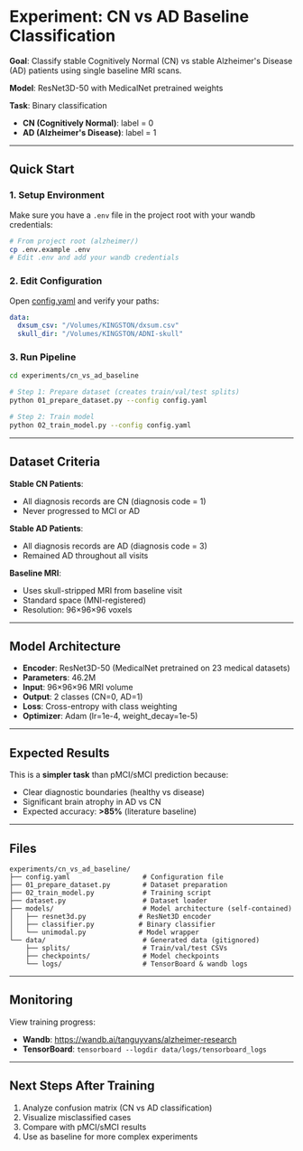 # Experiment: CN vs AD Baseline Classification

**Goal**: Classify stable Cognitively Normal (CN) vs stable Alzheimer's Disease (AD) patients using single baseline MRI scans.

**Model**: ResNet3D-50 with MedicalNet pretrained weights

**Task**: Binary classification
- **CN (Cognitively Normal)**: label = 0
- **AD (Alzheimer's Disease)**: label = 1

---

## Quick Start

### 1. Setup Environment

Make sure you have a `.env` file in the project root with your wandb credentials:

```bash
# From project root (alzheimer/)
cp .env.example .env
# Edit .env and add your wandb credentials
```

### 2. Edit Configuration

Open [config.yaml](config.yaml) and verify your paths:

```yaml
data:
  dxsum_csv: "/Volumes/KINGSTON/dxsum.csv"
  skull_dir: "/Volumes/KINGSTON/ADNI-skull"
```

### 3. Run Pipeline

```bash
cd experiments/cn_vs_ad_baseline

# Step 1: Prepare dataset (creates train/val/test splits)
python 01_prepare_dataset.py --config config.yaml

# Step 2: Train model
python 02_train_model.py --config config.yaml
```

---

## Dataset Criteria

**Stable CN Patients**:
- All diagnosis records are CN (diagnosis code = 1)
- Never progressed to MCI or AD

**Stable AD Patients**:
- All diagnosis records are AD (diagnosis code = 3)
- Remained AD throughout all visits

**Baseline MRI**:
- Uses skull-stripped MRI from baseline visit
- Standard space (MNI-registered)
- Resolution: 96×96×96 voxels

---

## Model Architecture

- **Encoder**: ResNet3D-50 (MedicalNet pretrained on 23 medical datasets)
- **Parameters**: 46.2M
- **Input**: 96×96×96 MRI volume
- **Output**: 2 classes (CN=0, AD=1)
- **Loss**: Cross-entropy with class weighting
- **Optimizer**: Adam (lr=1e-4, weight_decay=1e-5)

---

## Expected Results

This is a **simpler task** than pMCI/sMCI prediction because:
- Clear diagnostic boundaries (healthy vs disease)
- Significant brain atrophy in AD vs CN
- Expected accuracy: **>85%** (literature baseline)

---

## Files

```
experiments/cn_vs_ad_baseline/
├── config.yaml                  # Configuration file
├── 01_prepare_dataset.py        # Dataset preparation
├── 02_train_model.py            # Training script
├── dataset.py                   # Dataset loader
├── models/                      # Model architecture (self-contained)
│   ├── resnet3d.py             # ResNet3D encoder
│   ├── classifier.py           # Binary classifier
│   └── unimodal.py             # Model wrapper
└── data/                        # Generated data (gitignored)
    ├── splits/                  # Train/val/test CSVs
    ├── checkpoints/             # Model checkpoints
    └── logs/                    # TensorBoard & wandb logs
```

---

## Monitoring

View training progress:
- **Wandb**: https://wandb.ai/tanguyvans/alzheimer-research
- **TensorBoard**: `tensorboard --logdir data/logs/tensorboard_logs`

---

## Next Steps After Training

1. Analyze confusion matrix (CN vs AD classification)
2. Visualize misclassified cases
3. Compare with pMCI/sMCI results
4. Use as baseline for more complex experiments
